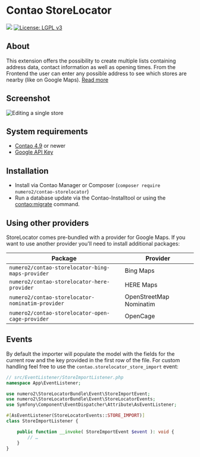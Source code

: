 Contao StoreLocator
======================

[![](https://img.shields.io/packagist/v/numero2/contao-storelocator.svg?style=flat-square)](https://packagist.org/packages/numero2/contao-storelocator) [![License: LGPL v3](https://img.shields.io/badge/License-LGPL%20v3-blue.svg?style=flat-square)](http://www.gnu.org/licenses/lgpl-3.0)

About
--

This extension offers the possibility to create multiple lists containing address data, contact information as well as opening times. From the Frontend the user can enter any possible address to see which stores are nearby (like on Google Maps). [Read more](https://www.numero2.de/contao/erweiterungen/storelocator.html)

Screenshot
--

![Editing a single store](./docs/screenshot.png)

System requirements
--

* [Contao 4.9](https://github.com/contao/core) or newer
* [Google API Key](https://github.com/numero2/contao-storelocator/wiki/Google-Keys)

Installation
--

* Install via Contao Manager or Composer (`composer require numero2/contao-storelocator`)
* Run a database update via the Contao-Installtool or using the [contao:migrate](https://docs.contao.org/dev/reference/commands/) command.

Using other providers
--

StoreLocator comes pre-bundled with a provider for Google Maps.
If you want to use another provider you'll need to install additional packages:

| Package                                          | Provider                |
| ------------------------------------------------ | ----------------------- |
| `numero2/contao-storelocator-bing-maps-provider` | Bing Maps               |
| `numero2/contao-storelocator-here-provider`      | HERE Maps               |
| `numero2/contao-storelocator-nominatim-provider` | OpenStreetMap Nominatim |
| `numero2/contao-storelocator-open-cage-provider` | OpenCage                |


Events
--

By default the importer will populate the model with the fields for the current row and the key provided in the first row of the file. For custom handling feel free to use the `contao.storelocator_store_import` event:

```php
// src/EventListener/StoreImportListener.php
namespace App\EventListener;

use numero2\StoreLocatorBundle\Event\StoreImportEvent;
use numero2\StoreLocatorBundle\Event\StoreLocatorEvents;
use Symfony\Component\EventDispatcher\Attribute\AsEventListener;

#[AsEventListener(StoreLocatorEvents::STORE_IMPORT)]
class StoreImportListener {

    public function __invoke( StoreImportEvent $event ): void {
        // …
    }
}
```
